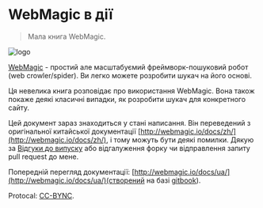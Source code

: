 WebMagic в дії
==================

> Мала книга WebMagic.

![logo](https://raw.github.com/code4craft/webmagic/master/assets/logo.jpg)

[WebMagic](https://github.com/code4craft/webmagic) - простий але масштабуємий фреймворк-пошуковий робот (web crowler/spider). Ви легко можете розробити шукач на його основі.

Ця невелика книга розповідає про використання WebMagic. Вона також покаже деякі класичні випадки, як розробити шукач для конкретного сайту.

Цей документ зараз знаходиться у стані написання. Він переведений з оригінальної китайської документації [http://webmagic.io/docs/zh/](http://webmagic.io/docs/zh/), і тому можуть бути деякі помилки. Дякую за [Відгуки до випуску](https://github.com/webmagic-io/docs/issues) або відгалуження форку чи відправлення запиту pull request до мене.

Попередній перегляд документації: [http://webmagic.io/docs/ua/](http://webmagic.io/docs/ua/)(створений на базі [gitbook](https://github.com/GitbookIO/gitbook/)).

Protocal: [CC-BYNC](http://creativecommons.org/licenses/by-nc/2.0/).
